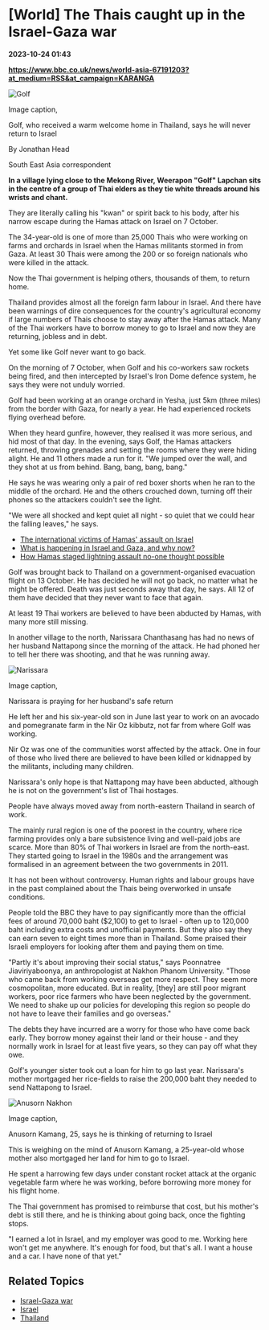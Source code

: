 # [World] The Thais caught up in the Israel-Gaza war

**2023-10-24 01:43**

**https://www.bbc.co.uk/news/world-asia-67191203?at_medium=RSS&at_campaign=KARANGA**

![Golf](https://ichef.bbci.co.uk/news/976/cpsprodpb/12584/production/_131504157_nakhonphanom-p1164242-.jpg)

Image caption,

Golf, who received a warm welcome home in Thailand, says he will never return to Israel

By Jonathan Head

South East Asia correspondent

**In a village lying close to the Mekong River, Weerapon "Golf" Lapchan sits in the centre of a group of Thai elders as they tie white threads around his wrists and chant.**

They are literally calling his "kwan" or spirit back to his body, after his narrow escape during the Hamas attack on Israel on 7 October.

The 34-year-old is one of more than 25,000 Thais who were working on farms and orchards in Israel when the Hamas militants stormed in from Gaza. At least 30 Thais were among the 200 or so foreign nationals who were killed in the attack.

Now the Thai government is helping others, thousands of them, to return home.

Thailand provides almost all the foreign farm labour in Israel. And there have been warnings of dire consequences for the country's agricultural economy if large numbers of Thais choose to stay away after the Hamas attack. Many of the Thai workers have to borrow money to go to Israel and now they are returning, jobless and in debt.

Yet some like Golf never want to go back.

On the morning of 7 October, when Golf and his co-workers saw rockets being fired, and then intercepted by Israel's Iron Dome defence system, he says they were not unduly worried.

Golf had been working at an orange orchard in Yesha, just 5km (three miles) from the border with Gaza, for nearly a year. He had experienced rockets flying overhead before.

When they heard gunfire, however, they realised it was more serious, and hid most of that day. In the evening, says Golf, the Hamas attackers returned, throwing grenades and setting the rooms where they were hiding alight. He and 11 others made a run for it. "We jumped over the wall, and they shot at us from behind. Bang, bang, bang, bang."

He says he was wearing only a pair of red boxer shorts when he ran to the middle of the orchard. He and the others crouched down, turning off their phones so the attackers couldn't see the light.

"We were all shocked and kept quiet all night - so quiet that we could hear the falling leaves," he says.

*   [The international victims of Hamas' assault on Israel](https://www.bbc.co.uk/news/world-middle-east-67054825)
*   [What is happening in Israel and Gaza, and why now?](https://www.bbc.co.uk/news/world-middle-east-67039975)
*   [How Hamas staged lightning assault no-one thought possible](https://www.bbc.co.uk/news/world-middle-east-67046750)

Golf was brought back to Thailand on a government-organised evacuation flight on 13 October. He has decided he will not go back, no matter what he might be offered. Death was just seconds away that day, he says. All 12 of them have decided that they never want to face that again.

At least 19 Thai workers are believed to have been abducted by Hamas, with many more still missing.

In another village to the north, Narissara Chanthasang has had no news of her husband Nattapong since the morning of the attack. He had phoned her to tell her there was shooting, and that he was running away.

![Narissara](https://ichef.bbci.co.uk/news/976/cpsprodpb/17FC/production/_131504160_narissara-1164487.jpg)

Image caption,

Narissara is praying for her husband's safe return

He left her and his six-year-old son in June last year to work on an avocado and pomegranate farm in the Nir Oz kibbutz, not far from where Golf was working.

Nir Oz was one of the communities worst affected by the attack. One in four of those who lived there are believed to have been killed or kidnapped by the militants, including many children.

Narissara's only hope is that Nattapong may have been abducted, although he is not on the government's list of Thai hostages.

People have always moved away from north-eastern Thailand in search of work.

The mainly rural region is one of the poorest in the country, where rice farming provides only a bare subsistence living and well-paid jobs are scarce. More than 80% of Thai workers in Israel are from the north-east. They started going to Israel in the 1980s and the arrangement was formalised in an agreement between the two governments in 2011.

It has not been without controversy. Human rights and labour groups have in the past complained about the Thais being overworked in unsafe conditions.

People told the BBC they have to pay significantly more than the official fees of around 70,000 baht ($2,100) to get to Israel - often up to 120,000 baht including extra costs and unofficial payments. But they also say they can earn seven to eight times more than in Thailand. Some praised their Israeli employers for looking after them and paying them on time.

"Partly it's about improving their social status," says Poonnatree Jiaviriyaboonya, an anthropologist at Nakhon Phanom University. "Those who came back from working overseas get more respect. They seem more cosmopolitan, more educated. But in reality, \[they\] are still poor migrant workers, poor rice farmers who have been neglected by the government. We need to shake up our policies for developing this region so people do not have to leave their families and go overseas."

The debts they have incurred are a worry for those who have come back early. They borrow money against their land or their house - and they normally work in Israel for at least five years, so they can pay off what they owe.

Golf's younger sister took out a loan for him to go last year. Narissara's mother mortgaged her rice-fields to raise the 200,000 baht they needed to send Nattapong to Israel.

![Anusorn Nakhon](https://ichef.bbci.co.uk/news/976/cpsprodpb/46DC/production/_131504181_anusornnakhonphanom-1164595.jpg)

Image caption,

Anusorn Kamang, 25, says he is thinking of returning to Israel

This is weighing on the mind of Anusorn Kamang, a 25-year-old whose mother also mortgaged her land for him to go to Israel.

He spent a harrowing few days under constant rocket attack at the organic vegetable farm where he was working, before borrowing more money for his flight home.

The Thai government has promised to reimburse that cost, but his mother's debt is still there, and he is thinking about going back, once the fighting stops.

"I earned a lot in Israel, and my employer was good to me. Working here won't get me anywhere. It's enough for food, but that's all. I want a house and a car. I have none of that yet."

Related Topics
--------------

*   [Israel-Gaza war](https://www.bbc.co.uk/news/topics/c2vdnvdg6xxt)
*   [Israel](https://www.bbc.co.uk/news/topics/c302m85q5ljt)
*   [Thailand](https://www.bbc.co.uk/news/topics/c77jz3md4vdt)